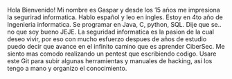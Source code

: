 Hola Bienvenido!
Mi nombre es Gaspar y desde los 15 años me impresiona la segurirad informatica. Hablo español y leo en ingles.
Estoy en 4to año de Ingenieria informatica. Se programar en Java, C, python, SQL. Dije que se.. no que soy bueno JEJE.
La seguridad informatica es la pasion de la cual deseo vivir, por eso con mucho esfuerzo despues de años de estudio puedo decir que avance en el infinito camino que es aprender CiberSec.
Me siento mas comodo realizando un pentest que escribiendo codigo.
Usare este Git para subir algunas herramientas y manuales de hacking, asi los tengo a mano y organizo el conocimiento.
